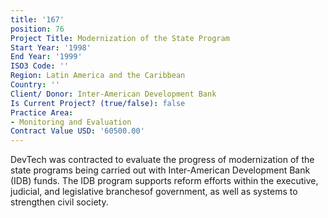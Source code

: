 ```yaml
---
title: '167'
position: 76
Project Title: Modernization of the State Program
Start Year: '1998'
End Year: '1999'
ISO3 Code: ''
Region: Latin America and the Caribbean
Country: ''
Client/ Donor: Inter-American Development Bank
Is Current Project? (true/false): false
Practice Area:
- Monitoring and Evaluation
Contract Value USD: '60500.00'
---
```


DevTech was contracted to evaluate the progress of modernization of the state programs being carried out with Inter-American Development Bank (IDB) funds. The IDB program supports reform efforts within the executive, judicial, and legislative branchesof government, as well as systems to strengthen civil society.